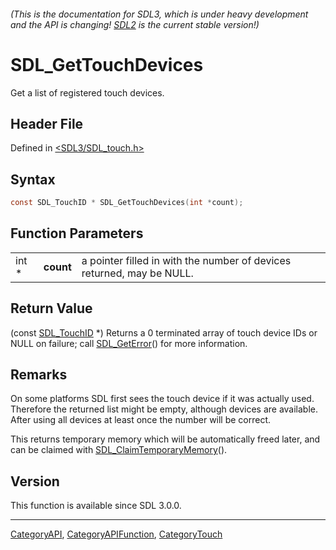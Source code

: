 ###### (This is the documentation for SDL3, which is under heavy development and the API is changing! [SDL2](https://wiki.libsdl.org/SDL2/) is the current stable version!)
# SDL_GetTouchDevices

Get a list of registered touch devices.

## Header File

Defined in [<SDL3/SDL_touch.h>](https://github.com/libsdl-org/SDL/blob/main/include/SDL3/SDL_touch.h)

## Syntax

```c
const SDL_TouchID * SDL_GetTouchDevices(int *count);
```

## Function Parameters

|       |           |                                                                       |
| ----- | --------- | --------------------------------------------------------------------- |
| int * | **count** | a pointer filled in with the number of devices returned, may be NULL. |

## Return Value

(const [SDL_TouchID](SDL_TouchID) *) Returns a 0 terminated array of touch
device IDs or NULL on failure; call [SDL_GetError](SDL_GetError)() for more
information.

## Remarks

On some platforms SDL first sees the touch device if it was actually used.
Therefore the returned list might be empty, although devices are available.
After using all devices at least once the number will be correct.

This returns temporary memory which will be automatically freed later, and
can be claimed with [SDL_ClaimTemporaryMemory](SDL_ClaimTemporaryMemory)().

## Version

This function is available since SDL 3.0.0.

----
[CategoryAPI](CategoryAPI), [CategoryAPIFunction](CategoryAPIFunction), [CategoryTouch](CategoryTouch)

